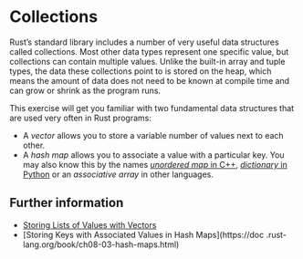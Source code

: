 # Collections

Rust’s standard library includes a number of very useful data
structures called collections. Most other data types represent one
specific value, but collections can contain multiple values. Unlike
the built-in array and tuple types, the data these collections point
to is stored on the heap, which means the amount of data does not need
to be known at compile time and can grow or shrink as the program
runs.

This exercise will get you familiar with two fundamental data
structures that are used very often in Rust programs:

* A *vector* allows you to store a variable number of values next to
  each other.
* A *hash map* allows you to associate a value with a particular key.
  You may also know this by the names [*unordered map* in C++](https://en.cppreference.com/w/cpp/container/unordered_map), 
  [*dictionary* in Python](https://docs.python.org/3/tutorial/datastructures.html#dictionaries) or an *associative array* in other languages.

## Further information

- [Storing Lists of Values with Vectors](https://doc.rust-lang.org/stable/book/ch08-01-vectors.html)
- [Storing Keys with Associated Values in Hash Maps](https://doc  .rust-lang.org/book/ch08-03-hash-maps.html)
